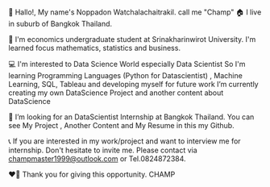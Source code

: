 👋 Hallo!, My name's Noppadon Watchalachaitrakil. call me "Champ"
🏠 I live in suburb of Bangkok Thailand.

📖 I'm economics undergraduate student at Srinakharinwirot University.
      I'm learned focus mathematics, statistics and business.

💻 I'm interested to Data Science World especially Data Scientist
    So I'm learning Programming Languages (Python for Datascientist) , Machine Learning, SQL, Tableau and developing myself for future work
      I’m currently creating my own DataScience Project and another content about DataScience

👀 I’m looking for an DataScientist Internship at Bangkok Thailand.
      You can see My Project , Another Content and My Resume in this my Github.
      
📞 If you are interested in my work/project and want to interview me for internship.
    Don't hesitate to invite me. Please contact via champmaster1999@outlook.com or Tel.0824872384.
    
❤️‍🔥 Thank you for giving this opportunity.
      CHAMP
